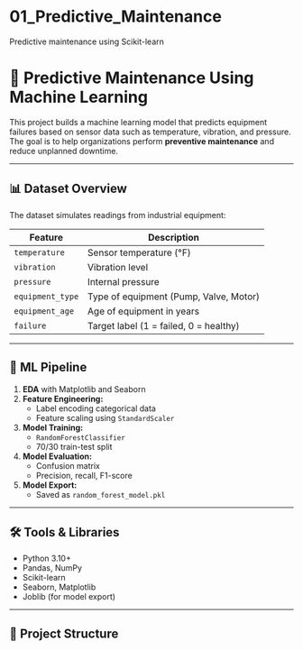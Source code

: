 # 01_Predictive_Maintenance
Predictive maintenance using Scikit-learn

# 🔧 Predictive Maintenance Using Machine Learning

This project builds a machine learning model that predicts equipment failures based on sensor data such as temperature, vibration, and pressure. The goal is to help organizations perform **preventive maintenance** and reduce unplanned downtime.

---

## 📊 Dataset Overview

The dataset simulates readings from industrial equipment:

| Feature          | Description                             |
|------------------|-----------------------------------------|
| `temperature`     | Sensor temperature (°F)                 |
| `vibration`       | Vibration level                         |
| `pressure`        | Internal pressure                       |
| `equipment_type`  | Type of equipment (Pump, Valve, Motor) |
| `equipment_age`   | Age of equipment in years              |
| `failure`         | Target label (1 = failed, 0 = healthy)  |

---

## 🧠 ML Pipeline

1. **EDA** with Matplotlib and Seaborn
2. **Feature Engineering:**
   - Label encoding categorical data
   - Feature scaling using `StandardScaler`
3. **Model Training:**
   - `RandomForestClassifier`
   - 70/30 train-test split
4. **Model Evaluation:**
   - Confusion matrix
   - Precision, recall, F1-score
5. **Model Export:**
   - Saved as `random_forest_model.pkl`

---

## 🛠️ Tools & Libraries
- Python 3.10+
- Pandas, NumPy
- Scikit-learn
- Seaborn, Matplotlib
- Joblib (for model export)

---

## 📂 Project Structure

